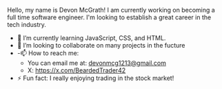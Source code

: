 Hello, my name is Devon McGrath! I am currently working on becoming a full time software engineer. I'm looking to establish a great career in the tech industry.
- 🌱 I’m currently learning JavaScript, CSS, and HTML.
- 👯 I’m looking to collaborate on many projects in the fucture 
- -📫 How to reach me: 
  - You can email me at: devonmcg1213@gmail.com 
  - X: https://x.com/BeardedTrader42
- ⚡ Fun fact: I really enjoying trading in the stock market!
<!--
**DevonM13/DevonM13** is a ✨ _special_ ✨ repository because its `README.md` (this file) appears on your GitHub profile.      

Here are some ideas to get you started:

- 🔭 I’m currently working on ... 
- 🌱 I’m currently learning ... 
- 👯 I’m looking to collaborate on ... 
- 🤔 I’m looking for help with ... 
- 💬 Ask me about ... 
- 📫 How to reach me: ... 
- 😄 Pronouns: ... 
- ⚡ Fun fact: ... 
-->
